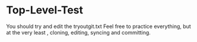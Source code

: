 Top-Level-Test
==============
You should try and edit the tryoutgit.txt
Feel free to practice everything, but at the very least , cloning, editing, syncing and committing.
